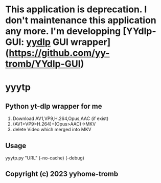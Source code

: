 # This application is deprecation. I don't maintenance this application any more. I'm developping [YYdlp-GUI: [yydlp](https://github.com/yt-dlp/yt-dlp/tree/master) GUI wrapper](https://github.com/yy-tromb/YYdlp-GUI)

# yyytp
## Python yt-dlp wrapper for me

1. Download AV1,VP9,H.264,Opus,AAC (if exist)
2. (AV1>VP9>H.264)+(Opus>AAC)->MKV
3. delete Video which merged into MKV

## Usage
yyytp.py "URL" (-no-cache) (-debug)

## Copyright (c) 2023 yyhome-tromb
